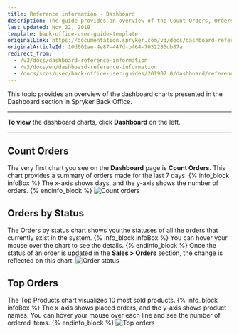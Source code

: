 ```yaml
---
title: Reference information - Dashboard
description: The guide provides an overview of the Count Orders, Orders by Status, and Top Orders charts you can see when working from the Dashboard.
last_updated: Nov 22, 2019
template: back-office-user-guide-template
originalLink: https://documentation.spryker.com/v3/docs/dashboard-reference-information
originalArticleId: 10d602ae-4e87-447d-bf64-7032285db87a
redirect_from:
  - /v3/docs/dashboard-reference-information
  - /v3/docs/en/dashboard-reference-information
  - /docs/scos/user/back-office-user-guides/201907.0/dashboard/references/dashboard-reference-information.html
---
```


This topic provides an overview of the dashboard charts presented in the Dashboard section in Spryker Back Office.
***
**To view** the dashboard charts, click **Dashboard** on the left.
***
## Count Orders
The very first chart you see on the **Dashboard** page is **Count Orders**. This chart provides a summary of orders made for the last 7 days. 
{% info_block infoBox %}
The x-axis shows days, and the y-axis shows the number of orders.
{% endinfo_block %}
![Count orders](https://spryker.s3.eu-central-1.amazonaws.com/docs/User+Guides/Back+Office+User+Guides/Dashboard/count-orders.png) 

## Orders by Status
The Orders by status chart shows you the statuses of all the orders that currently exist in the system. 
{% info_block infoBox %}
You can hover your mouse over the chart to see the details. 
{% endinfo_block %}
Once the status of an order is updated in the **Sales > Orders** section, the change is reflected on this chart.
![Order status](https://spryker.s3.eu-central-1.amazonaws.com/docs/User+Guides/Back+Office+User+Guides/Dashboard/orders-status.png) 

## Top Orders
The Top Products chart visualizes 10 most sold products. 
{% info_block infoBox %}
The x-axis shows placed orders, and the y-axis shows product names. You can hover your mouse over each line and see the number of ordered items.
{% endinfo_block %}
![Top orders](https://spryker.s3.eu-central-1.amazonaws.com/docs/User+Guides/Back+Office+User+Guides/Dashboard/top-orders.png) 
